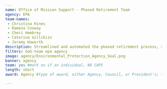 ```yaml
---
name: Office of Mission Support - Phased Retirement Team
agency: EPA
team-names:
 - Christina Hines
 - Ramona Conway
 - Cheri Hembrey
 - Caterina Gillikiin
 - Jeremy Haworth
description: Streamlined and automated the phased retirement process, saving the agency over $2 million. By automating the system, they reduced the time by 66% and eliminated the delay from supervisor to supervisor processing.
filters: GoG-team epa agency
image: agency/Environmental_Protection_Agency_Seal.png
banner: agency
team: yes #mark no if an individual, NO CAPS
length: short
award: Agency #type of award, either Agency, Council, or President's; this is case sensitive so make sure to match the options listed exactly. This section generates the format of the card

---
```

